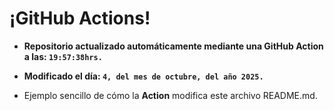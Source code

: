 # ¡GitHub Actions!
* **Repositorio actualizado automáticamente mediante una GitHub Action a las: `19:57:38hrs.`**
* **Modificado el día: `4, del mes de octubre, del año 2025.`**

* Ejemplo sencillo de cómo la **Action** modifica este archivo README.md.
